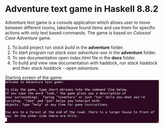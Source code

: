 # Adventure text game in Haskell 8.8.2

Adventure text game is a console application which allows user to move between different rooms, take/leave found items and use them for specific actions with only text based commands. The game is based on *Colossal Cave Adventure* game. 


1. To build project run *stack build* in the **adventure** folder. 
2. To start program run *stack exec adventure-exe* in the **adventure** folder. 
3. To see documentation open *index.html* file in the **docs** folder.
4. To build and view new documentation with haddock, run *stack haddock* and then *stack haddock --open adventure*. 

Starting screen of the game:
![Start view](https://github.com/moskala/adventure-text-game/blob/main/docs/start.png)

